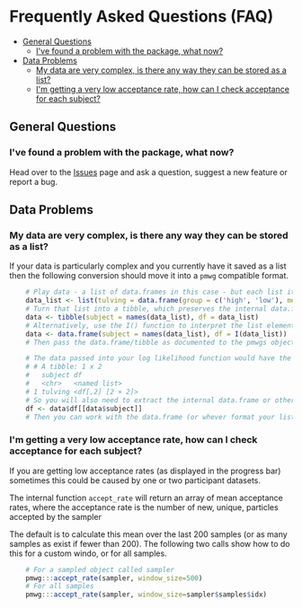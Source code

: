 # Frequently Asked Questions (FAQ)

* [General Questions](#general-questions)
  * [I've found a problem with the package, what now?](#i've-found-a-problem-with-the-package,-what-now?)
* [Data Problems](#data-problems)
  * [My data are very complex, is there any way they can be stored as a list?](#my-data-are-very-complex,-is-there-any-way-they-can-be-stored-as-a-list?)
  * [I'm getting a very low acceptance rate, how can I check acceptance for each subject?](#i'm-getting-a-very-low-acceptance-rate,-how-can-i-check-acceptance-for-each-subject?)
## General Questions

### I've found a problem with the package, what now?

Head over to the [Issues](https://github.com/NewcastleCL/pmwg/issues) page and ask a question, suggest a new feature or report a bug.

## Data Problems

### My data are very complex, is there any way they can be stored as a list?

If your data is particularly complex and you currently have it saved as a list then the following conversion should move it into a `pmwg` compatible format.

```r
	# Play data - a list of data.frames in this case - but each list item should be able to be any object
	data_list <- list(tulving = data.frame(group = c('high', 'low'), meanrt = c(0.8, 1.4)), tversky = data.frame(group = c('high', 'low'), meanrt = c(0.9, 1.1)))
	# Turn that list into a tibble, which preserves the internal data.frame objects
	data <- tibble(subject = names(data_list), df = data_list)
	# Alternatively, use the I() function to interpret the list elements as is
	data <- data.frame(subject = names(data_list), df = I(data_list))
	# Then pass the data.frame/tibble as documented to the pmwgs object, and run your sampling stages.

	# The data passed into your log likelihood function would have the following form: (basically the output from either of the last two links above)
	# # A tibble: 1 x 2
	#   subject df              
	#   <chr>   <named list>    
	# 1 tulving <df[,2] [2 × 2]>
	# So you will also need to extract the internal data.frame or other object in your log likelihood function, using something like:
	df <- data$df[[data$subject]]
	# Then you can work with the data.frame (or whever format your list elements are) from there within the rest of your log-likelihood function.
```

### I'm getting a very low acceptance rate, how can I check acceptance for each subject?

If you are getting low acceptance rates (as displayed in the progress bar) sometimes this could be caused by one or two participant datasets.

The internal function `accept_rate` will return an array of mean acceptance rates, where the acceptance rate is the number of new, unique, particles accepted by the sampler

The default is to calculate this mean over the last 200 samples (or as many samples as exist if fewer than 200). The following two calls show how to do this for a custom windo, or for all samples.

```r
	# For a sampled object called sampler
	pmwg:::accept_rate(sampler, window_size=500)
	# For all samples
	pmwg:::accept_rate(sampler, window_size=sampler$samples$idx)
```
